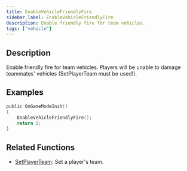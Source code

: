 ```yaml
---
title: EnableVehicleFriendlyFire
sidebar_label: EnableVehicleFriendlyFire
description: Enable friendly fire for team vehicles.
tags: ["vehicle"]
---
```


## Description

Enable friendly fire for team vehicles. Players will be unable to damage teammates' vehicles (SetPlayerTeam must be used!).

## Examples

```c
public OnGameModeInit()
{
    EnableVehicleFriendlyFire();
    return 1;
}
```

## Related Functions

- [SetPlayerTeam](SetPlayerTeam): Set a player's team.
